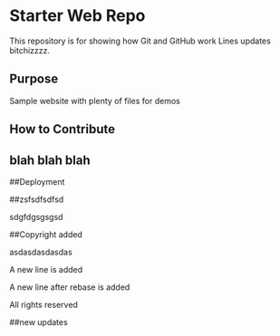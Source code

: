 # Starter Web Repo

This repository is for showing how Git and GitHub work
Lines updates bitchizzzz.
## Purpose

Sample website with plenty of files for demos

## How to Contribute

## blah blah blah

##Deployment

##zsfsdfsdfsd

sdgfdgsgsgsd

##Copyright added

asdasdasdasdas

A new line is added

A new line after rebase is added

All rights reserved

##new updates
